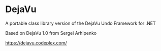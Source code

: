 DejaVu
======

A portable class library version of the DejaVu Undo Framework for .NET


Based on DejaVu 1.0 from Sergei Arhipenko

https://dejavu.codeplex.com/

